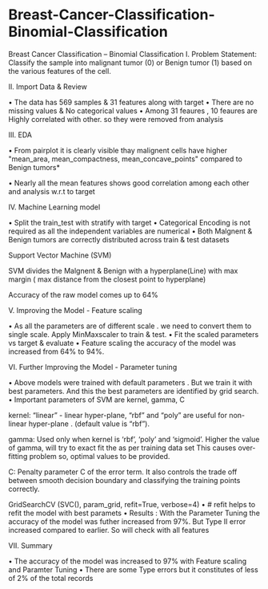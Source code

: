# Breast-Cancer-Classification-Binomial-Classification
Breast Cancer Classification – Binomial Classification
I.	Problem Statement: 
Classify the sample into malignant tumor (0) or Benign tumor (1) based on the various features of the cell.

II.	Import Data & Review

•	The data has 569 samples & 31 features along with target
•	There are no missing values & No categorical values
•	Among 31 feaures , 10 feaures are Highly correlated with other. so they were removed from analysis

III.	EDA

•	From pairplot  it is clearly visible thay malignent cells have higher "mean_area, mean_compactness, mean_concave_points" compared to Benign tumors*

•	Nearly all the mean features shows good correlation among each other and analysis w.r.t to target

IV.	Machine Learning model

•	Split the train_test with stratify with target
•	Categorical Encoding is not required as all the independent variables are numerical
•	Both  Malgnent & Benign tumors are correctly distributed across train & test datasets

Support Vector Machine (SVM)

SVM divides the Malgnent & Benign with a hyperplane(Line) with max margin ( max distance from the closest point to hyperplane)
 
Accuracy of the raw model comes up to 64%


V.	Improving the Model - Feature scaling

•	As all the parameters are of different scale . we need to convert them to single scale. Apply MinMaxscaler  to train & test.
•	Fit the scaled parameters vs target & evaluate
•	Feature scaling the accuracy of the model was increased from 64% to 94%.

VI.	Further Improving the Model - Parameter tuning

•	Above models were trained with default parameters . But we train it with best parameters. And this the best parameters are identified by grid search.
•	Important parameters of SVM are kernel, gamma, C

kernel:  “linear” - linear hyper-plane,  “rbf” and “poly” are useful for non-linear hyper-plane . (default value is “rbf”).  

gamma: Used only when kernel is ‘rbf’, ‘poly’ and ‘sigmoid’. 
Higher the value of gamma, will try to exact fit the as per training data set 
This causes over-fitting problem so, optimal values to be provided.

C: Penalty parameter C of the error term. It also controls the trade off between smooth decision boundary and classifying the training points correctly.

GridSearchCV (SVC(), param_grid, refit=True, verbose=4)
•	# refit helps to refit the model with best paramets 
•	Results : With the Parameter Tuning the accuracy of the model was futher increased from 97%. But Type II error increased compared to earlier. So will check with all features

VII.	Summary

•	The accuracy of the model was increased to 97% with Feature scaling and Paramter Tuning
•	There are some Type errors but it constitutes of less of 2% of the total records
